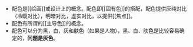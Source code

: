 - 配色是[[绘画]]或设计上的概念。配色即[[固有色]]的搭配，配色提供灰纯对比（冷暖对比），明暗对比，虚实对比，以提供[[焦点]]。
- 配色有所谓的[[主导色]]的概念。
- 配色可以分为黑，白，灰和肤色（如果是人物），黑、白、肤色是比较容易确定的，**问题是灰色**。